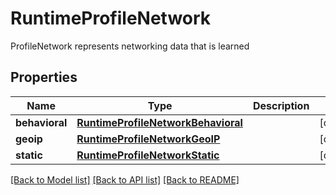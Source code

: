 # RuntimeProfileNetwork

ProfileNetwork represents networking data that is learned

## Properties
Name | Type | Description | Notes
------------ | ------------- | ------------- | -------------
**behavioral** | [**RuntimeProfileNetworkBehavioral**](RuntimeProfileNetworkBehavioral.md) |  | [optional] 
**geoip** | [**RuntimeProfileNetworkGeoIP**](RuntimeProfileNetworkGeoIP.md) |  | [optional] 
**static** | [**RuntimeProfileNetworkStatic**](RuntimeProfileNetworkStatic.md) |  | [optional] 

[[Back to Model list]](../README.md#documentation-for-models) [[Back to API list]](../README.md#documentation-for-api-endpoints) [[Back to README]](../README.md)


